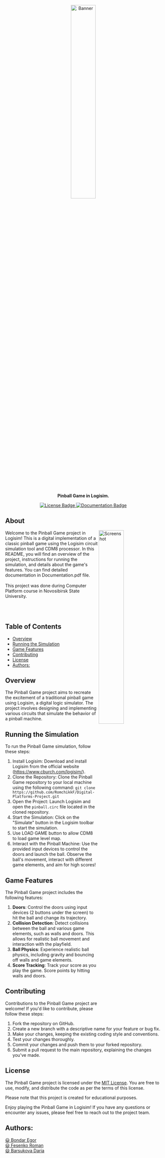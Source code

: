 <p align="center">
  <img width="40%" src="/readme_files/game_field.gif" alt="Banner">
</p>
<p align="center">
  <b>Pinball Game in Logisim.</b>
</p>
<p align="center">
  <a href="https://github.com/RomchikkF/Digital-Platforms-Project/blob/main/LICENSE">
    <img src="https://img.shields.io/github/license/RomchikkF/Digital-Platforms-Project?label=license" alt="License Badge">
  </a>
  <a href="https://github.com/RomchikkF/Digital-Platforms-Project/blob/main/Documentation.pdf">
    <img src="https://img.shields.io/badge/view-documentation-green.svg" alt="Documentation Badge">
  </a>
</p>

## About

<img align="right" width="40%" src="/readme_files/game_picture.png" alt="Screenshot">

Welcome to the Pinball Game project in Logisim! This is a digital implementation of a classic pinball game using the Logisim circuit simulation tool and CDM8 processor. In this README, you will find an overview of the project, instructions for running the simulation, and details about the game's features. You can find detailed documentation in Documentation.pdf file.
<br>
<br>
This project was done during Computer Platform course in Novosibirsk State University.

<br>
<br>

## Table of Contents
  - [Overview](#overview)
  - [Running the Simulation](#running-the-simulation)
  - [Game Features](#game-features)
  - [Contributing](#contributing)
  - [License](#license)
  - [Authors:](#authors)

## Overview
The Pinball Game project aims to recreate the excitement of a traditional pinball game using Logisim, a digital logic simulator. The project involves designing and implementing various circuits that simulate the behavior of a pinball machine. 

## Running the Simulation
To run the Pinball Game simulation, follow these steps:

1. Install Logisim: Download and install Logisim from the official website (https://www.cburch.com/logisim/).
2. Clone the Repository: Clone the Pinball Game repository to your local machine using the following command: `git clone https://github.com/RomchikkF/Digital-Platforms-Project.git`
3. Open the Project: Launch Logisim and open the `pinball.circ` file located in the cloned repository.
4. Start the Simulation: Click on the "Simulate" button in the Logisim toolbar to start the simulation.
5. Use LOAD GAME button to allow CDM8 to load game level map.
6. Interact with the Pinball Machine: Use the provided input devices to control the doors and launch the ball. Observe the ball's movement, interact with different game elements, and aim for high scores!

## Game Features
The Pinball Game project includes the following features:

1. **Doors**: Control the doors using input devices (2 buttons under the screen) to hit the ball and change its trajectory.
2. **Collision Detection**: Detect collisions between the ball and various game elements, such as walls and doors. This allows for realistic ball movement and interaction with the playfield.
3. **Ball Physics**: Experience realistic ball physics, including gravity and bouncing off walls and game elements.
4. **Score Tracking**: Track your score as you play the game. Score points by hitting walls and doors.

## Contributing
Contributions to the Pinball Game project are welcome! If you'd like to contribute, please follow these steps:

1. Fork the repository on GitHub.
2. Create a new branch with a descriptive name for your feature or bug fix.
3. Make your changes, keeping the existing coding style and conventions.
4. Test your changes thoroughly.
5. Commit your changes and push them to your forked repository.
6. Submit a pull request to the main repository, explaining the changes you've made.

## License
The Pinball Game project is licensed under the [MIT License](https://opensource.org/licenses/MIT). You are free to use, modify, and distribute the code as per the terms of this license.

Please note that this project is created for educational purposes.

Enjoy playing the Pinball Game in Logisim! If you have any questions or encounter any issues, please feel free to reach out to the project team.

## Authors:

[:smiley: Bondar Egor](https://github.com/Ensell84)
<br>
[:smiley: Fesenko Roman](https://github.com/RomchikkF)
<br>
[:smiley: Barsukova Daria](https://github.com/daria-barsukova)
